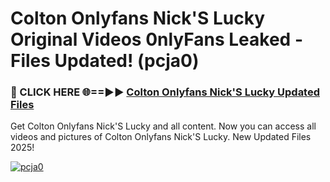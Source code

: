 # Colton Onlyfans Nick'S Lucky Original Videos 0nlyFans Leaked - Files Updated! (pcja0)

<h3>🔴 CLICK HERE 🌐==►► <a href="https://tinyurl.com/ehrbuxhb" rel="nofollow">Colton Onlyfans Nick'S Lucky Updated Files</a></h3>

Get Colton Onlyfans Nick'S Lucky and all content. Now you can access all videos and pictures of Colton Onlyfans Nick'S Lucky. New Updated Files 2025!

[![pcja0](https://i.imgur.com/lVYEuWS.gif)](https://tinyurl.com/ehrbuxhb)
